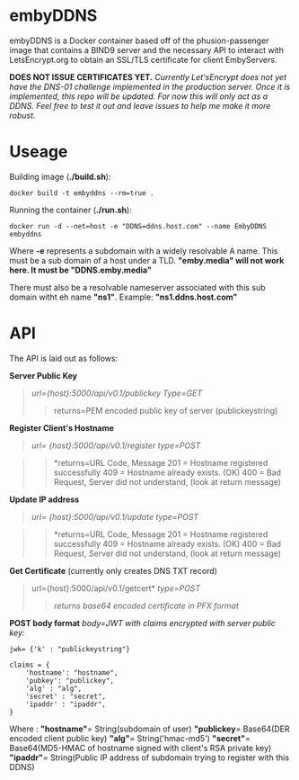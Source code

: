 # embyDDNS

embyDDNS is a Docker container based off of the phusion-passenger image that contains a BIND9 server and the necessary API to interact with LetsEncrypt.org to obtain an SSL/TLS certificate for client EmbyServers.


**DOES NOT ISSUE CERTIFICATES YET.**
*Currently Let'sEncrypt does not yet have the DNS-01 challenge implemented in the production server. Once it is implemented, this repo will be updated. For now this will only act as a DDNS. Feel free to test it out and leave issues to help me make it more robust.*

# Useage

Building image (**./build.sh**):

```
docker build -t embyddns --rm=true .
```

Running the container (**./run.sh**):
```
docker run -d --net=host -e "DDNS=ddns.host.com" --name EmbyDDNS embyddns
```
Where **-e** represents a subdomain with a widely resolvable A name. This must be a sub domain of a host under a TLD. **"emby.media" will not work here. It must be "DDNS.emby.media"**

There must also be a resolvable nameserver associated with this sub domain witht eh name **"ns1"**. Example: **"ns1.ddns.host.com"**


# API

The API is laid out as follows:

**Server Public Key**
>*url={host}:5000/api/v0.1/publickey*
*Type=GET*
>>returns=PEM encoded public key of server (publickeystring)


**Register Client's Hostname**
>*url= {host}:5000/api/v0.1/register*
*type=POST*

>>*returns=URL Code, Message
201 = Hostname registered successfully
409 = Hostname already exists. (OK) 
400 = Bad Request, Server did not understand, (look at return message)

**Update IP address**
>*url= {host}:5000/api/v0.1/update*
*type=POST*

>>*returns=URL Code, Message
201 = Hostname registered successfully
409 = Hostname already exists. (OK) 
400 = Bad Request, Server did not understand, (look at return message)

**Get Certificate** (currently only creates DNS TXT record)
>url={host}:5000/api/v0.1/getcert*
*type=POST*
>>*returns base64 encoded certificate in PFX format*

**POST body format**
*body=JWT with claims encrypted with server public key:*
```
jwk= {'k' : "publickeystring"}
```
```
claims = {
    'hostname': "hostname",
    'pubkey': "publickey",
    'alg' : "alg",
    'secret' : "secret",
    'ipaddr' : "ipaddr",
}
```
Where :
**"hostname"**= String(subdomain of user)
**"publickey**= Base64(DER encoded client public key)
**"alg"**= String('hmac-md5')
**"secret"**= Base64(MD5-HMAC of hostname signed with client's RSA private key) 
**"ipaddr"**= String(Public IP address of subdomain trying to register with this DDNS)


